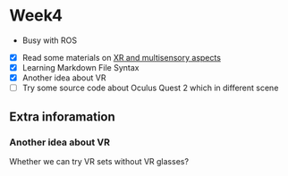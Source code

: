 # Week4

- Busy with ROS
- [x] Read some materials on [XR and multisensory aspects](https://www.computer.org/digital-library/magazines/cg/multisensory-extended-reality/)
- [x] Learning Markdown File Syntax
- [x] Another idea about VR
- [ ] Try some source code about Oculus Quest 2 which in different scene 

## Extra inforamation
### Another idea about VR
Whether we can try VR sets without VR glasses? 
